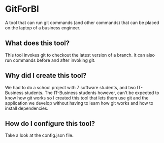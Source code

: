 # GitForBI

A tool that can run git commands (and other commands) that can be placed on the laptop of a business engineer.

## What does this tool?

This tool invokes git to checkout the latest version of a branch. It can also run commands before and after invoking git.

## Why did I create this tool?

We had to do a school project with 7 software students, and two IT-Business students. The IT-Business students however, can't be expected to know how git works so I created this tool that lets them use git and the application we develop without having to learn how git works and how to install dependencies.

## How do I configure this tool?

Take a look at the config.json file.
